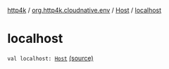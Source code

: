 [http4k](../../index.md) / [org.http4k.cloudnative.env](../index.md) / [Host](index.md) / [localhost](./localhost.md)

# localhost

`val localhost: `[`Host`](index.md) [(source)](https://github.com/http4k/http4k/blob/master/http4k-cloudnative/src/main/kotlin/org/http4k/cloudnative/env/domain.kt#L13)